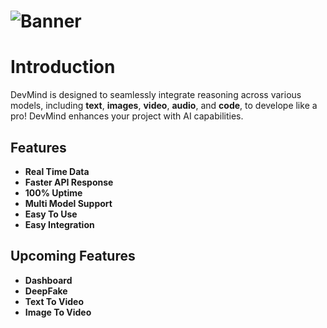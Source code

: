 # <img src="https://cdn.discordapp.com/attachments/928129177654272021/1184131434521309255/20231212_192437_0000.png?ex=658adb56&is=65786656&hm=49af093498d2244b682fb9e7733a511be672c6bf2539224f78aad7273a874c9f&" alt="Banner" />

# Introduction

DevMind is designed to seamlessly integrate reasoning across various models, including **text**, **images**, **video**, **audio**, and **code**, to develope like a pro! DevMind enhances your project with AI capabilities.

## Features
- **Real Time Data**
- **Faster API Response**
- **100% Uptime**
- **Multi Model Support**
- **Easy To Use**
- **Easy Integration**

## Upcoming Features
- **Dashboard**
- **DeepFake**
- **Text To Video**
- **Image To Video**